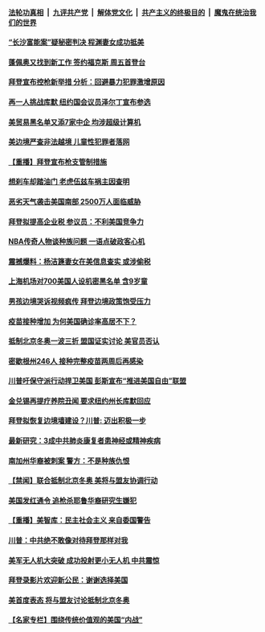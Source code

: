 

####  [法轮功真相](../../../../basic/blob/master/README.md?t=04091831) &nbsp;|&nbsp; [九评共产党](../../../../9ping.md/blob/master/README.md?t=04091831) &nbsp;|&nbsp; [解体党文化](../../../../jtdwh.md/blob/master/README.md?t=04091831)  &nbsp;|&nbsp; [共产主义的终极目的](../../../../gczydzjmd.md/blob/master/README.md?t=04091831) &nbsp;|&nbsp; [魔鬼在统治我们的世界](../../../../mgztzwmdsj.md/blob/master/README.md?t=04091831) 

#### [“长沙富能案”疑秘密判决 程渊妻女成功抵美](../pages/prog203/a103092397.md?t=04091831) 

#### [蓬佩奥又找到新工作 签约福克斯 周五首登台](../pages/prog203/a103092179.md?t=04091831) 

#### [拜登宣布控枪新举措 分析：回避暴力犯罪激增原因](../pages/prog203/a103092066.md?t=04091831) 

#### [再一人挑战库默 纽约国会议员泽尔丁宣布参选](../pages/prog203/a103092049.md?t=04091831) 

#### [美贸易黑名单又添7家中企 均涉超级计算机](../pages/prog203/a103091928.md?t=04091831) 

#### [美边境严查非法越境 儿童性犯罪者落网](../pages/prog203/a103091344.md?t=04091831) 

#### [【重播】拜登宣布枪支管制措施](../pages/prog203/a103091854.md?t=04091831) 

#### [想刹车却踏油门 老虎伍兹车祸主因查明](../pages/prog203/a103091282.md?t=04091831) 

#### [恶劣天气袭击美国南部  2500万人面临威胁](../pages/prog203/a103091196.md?t=04091831) 

#### [拜登拟提高企业税 参议员：不利美国竞争力](../pages/prog203/a103091781.md?t=04091831) 

#### [NBA传奇人物谈种族问题 一语点破政客心机](../pages/prog203/a103091708.md?t=04091831) 

#### [震撼爆料：杨洁篪妻女在美信息查实 或涉偷税](../pages/prog203/a103091641.md?t=04091831) 

#### [上海机场对700美国人设机密黑名单 含9岁童](../pages/prog203/a103091411.md?t=04091831) 

#### [男孩边境哭诉视频疯传 拜登边境政策饱受压力](../pages/prog203/a103091280.md?t=04091831) 

#### [疫苗接种增加 为何美国确诊率高居不下？](../pages/prog203/a103091303.md?t=04091831) 

#### [抵制北京冬奥一波三折 盟国证实讨论 美官员否认](../pages/prog203/a103091223.md?t=04091831) 

#### [密歇根州246人 接种完整疫苗两周后再感染](../pages/prog203/a103091308.md?t=04091831) 

#### [川普吁保守派行动捍卫美国 彭斯宣布“推进美国自由”联盟](../pages/prog203/a103091221.md?t=04091831) 

#### [金兑锡再提疗养院丑闻 要求纽约州长库默回应](../pages/prog203/a103091201.md?t=04091831) 

#### [拜登拟恢复边境墙建设？川普: 迈出积极一步](../pages/prog203/a103091138.md?t=04091831) 

#### [最新研究：3成中共肺炎康复者患神经或精神疾病](../pages/prog203/a103090923.md?t=04091831) 

#### [南加州华裔被刺案 警方：不是种族仇恨](../pages/prog203/a103091095.md?t=04091831) 

#### [【禁闻】联合抵制北京冬奥 美将与盟友协调行动](../pages/prog203/a103091054.md?t=04091831) 

#### [美国发红通令 追枪杀耶鲁华裔研究生嫌犯](../pages/prog203/a103091045.md?t=04091831) 

#### [【重播】美智库：民主社会主义 来自委国警告](../pages/prog203/a103091019.md?t=04091831) 

#### [川普：中共绝不敢像对待拜登那样对我](../pages/prog203/a103090832.md?t=04091831) 

#### [美军无人机大突破 成功投射更小无人机 中共震惊](../pages/prog203/a103090683.md?t=04091831) 

#### [拜登录影片欢迎新公民：谢谢选择美国](../pages/prog203/a103090388.md?t=04091831) 

#### [美首度表态 将与盟友讨论抵制北京冬奥](../pages/prog203/a103090421.md?t=04091831) 

#### [【名家专栏】围绕传统价值观的美国“内战”](../pages/prog203/a103090563.md?t=04091831) 

